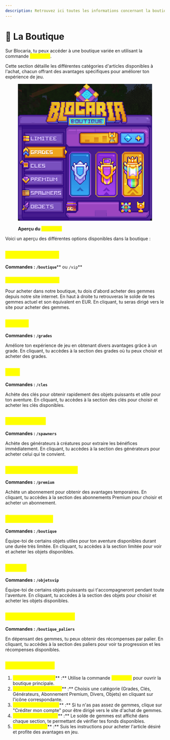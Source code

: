 ```yaml
---
description: Retrouvez ici toutes les informations concernant la boutique
---
```


# 💎 La Boutique

Sur Blocaria, tu peux accéder à une boutique variée en utilisant la commande <mark style="color:yellow;">**`/boutique`**</mark>.

Cette section détaille les différentes catégories d'articles disponibles à l'achat, chacun offrant des avantages spécifiques pour améliorer ton expérience de jeu.&#x20;

<figure><img src="../../.gitbook/assets/image (1) (1) (1) (1).png" alt=""><figcaption><p><strong>Aperçu du </strong><mark style="color:yellow;"><strong><code>/boutique</code></strong></mark></p></figcaption></figure>

Voici un aperçu des différentes options disponibles dans la boutique : &#x20;

## <mark style="color:yellow;">Crédits Gemmes</mark>

**Commandes : **<mark style="color:yellow;">**`/boutique`**</mark>** ou **<mark style="color:yellow;">**`/vip`**</mark>

### <mark style="color:yellow;">Acheter des Gemmes</mark>

Pour acheter dans notre boutique, tu dois d'abord acheter des gemmes depuis notre site internet. En haut à droite tu retrouveras le solde de tes gemmes actuel et son équivalent en EUR. En cliquant, tu seras dirigé vers le site pour acheter des gemmes.

## <mark style="color:yellow;">Grades</mark>

**Commandes : **<mark style="color:yellow;">**`/grades`**</mark>

Améliore ton expérience de jeu en obtenant divers avantages grâce à un grade. En cliquant, tu accèdes à la section des grades où tu peux choisir et acheter des grades.

## <mark style="color:yellow;">Clés</mark>

**Commandes : **<mark style="color:yellow;">**`/cles`**</mark>

Achète des clés pour obtenir rapidement des objets puissants et utile pour ton aventure. En cliquant, tu accèdes à la section des clés pour choisir et acheter les clés disponibles.

## <mark style="color:yellow;">Générateurs</mark>

**Commandes : **<mark style="color:yellow;">**`/spawners`**</mark>

Achète des générateurs à créatures pour extraire les bénéfices immédiatement. En cliquant, tu accèdes à la section des générateurs pour acheter celui qui te convient.

## <mark style="color:yellow;">**Abonnement Premium**</mark>

**Commandes : **<mark style="color:yellow;">**`/premium`**</mark>

Achète un abonnement pour obtenir des avantages temporaires. En cliquant, tu accèdes à la section des abonnements Premium pour choisir et acheter un abonnement.

## <mark style="color:yellow;">Édition Limitée</mark>

**Commandes : **<mark style="color:yellow;">**`/boutique`**</mark>

Équipe-toi de certains objets utiles pour ton aventure disponibles durant une durée très limitée. En cliquant, tu accèdes à la section limitée pour voir et acheter les objets disponibles.

## <mark style="color:yellow;">Objets</mark>

**Commandes : **<mark style="color:yellow;">**`/objetsvip`**</mark>

Équipe-toi de certains objets puissants qui t'accompagneront pendant toute l'aventure. En cliquant, tu accèdes à la section des objets pour choisir et acheter les objets disponibles.

## <mark style="color:yellow;">Paliers de la Boutique</mark>

**Commandes : **<mark style="color:yellow;">**`/boutique_paliers`**</mark>

En dépensant des gemmes, tu peux obtenir des récompenses par palier. En cliquant, tu accèdes à la section des paliers pour voir ta progression et les récompenses disponibles.

## <mark style="color:yellow;">Guide d'Achats</mark>

1. <mark style="color:yellow;">**Accès à la Boutique**</mark>** :** Utilise la commande <mark style="color:yellow;">**`/boutique`**</mark> pour ouvrir la boutique principale.
2. <mark style="color:yellow;">**Sélection de Catégorie**</mark>** :** Choisis une catégorie (Grades, Clés, Générateurs, Abonnement Premium, Divers, Objets) en cliquant sur l'icône correspondante.
3. <mark style="color:yellow;">**Acheter des Gemmes**</mark>** :** Si tu n'as pas assez de gemmes, clique sur "Créditer mon compte" pour être dirigé vers le site d'achat de gemmes.
4. <mark style="color:yellow;">**Vérification du Solde**</mark>** :** Le solde de gemmes est affiché dans chaque section, te permettant de vérifier tes fonds disponibles.
5. <mark style="color:yellow;">**Finaliser l'Achat**</mark>** :** Suis les instructions pour acheter l'article désiré et profite des avantages en jeu.
